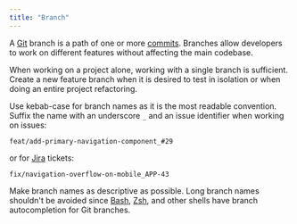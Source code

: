 ```yaml
---
title: "Branch"
---
```


A [Git](git) branch is a path of one or more [commits](commit).
Branches allow developers to work on different features without affecting the main codebase.

When working on a project alone, working with a single branch is sufficient.
Create a new feature branch when it is desired to test in isolation
or when doing an entire project refactoring.

Use kebab-case for branch names as it is the most readable convention.
Suffix the name with an underscore `_` and an issue identifier when working on issues:

```
feat/add-primary-navigation-component_#29
```

or for [Jira](https://www.atlassian.com/software/jira) tickets:

```
fix/navigation-overflow-on-mobile_APP-43
```

Make branch names as descriptive as possible.
Long branch names shouldn't be avoided since
[Bash](bash), [Zsh](zsh), and other shells have branch
autocompletion for Git branches.
